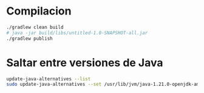 # Compilacion

```bash
./gradlew clean build
# java -jar build/libs/untitled-1.0-SNAPSHOT-all.jar
./gradlew publish
```

# Saltar entre versiones de Java

```bash
update-java-alternatives --list
sudo update-java-alternatives --set /usr/lib/jvm/java-1.21.0-openjdk-amd64
```
